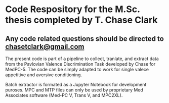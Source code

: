# Code Respository for the M.Sc. thesis completed by T. Chase Clark

## Any code related questions should be directed to chasetclark@gmail.com

The present code is part of a pipeline to collect, tranlate, and extract data from the Pavlovian Valence Discrimination Task developed by Chase for MedPC-5. The code can be simply adapted to work for single valece appetitive and aversive conditioning.

Batch extractor is formated as a Jupyter Notebook for development puroses.
MPC and MTP files can only be used by proprietary Med Associates software (Med-PC V, Trans V, and MPC2XL).
